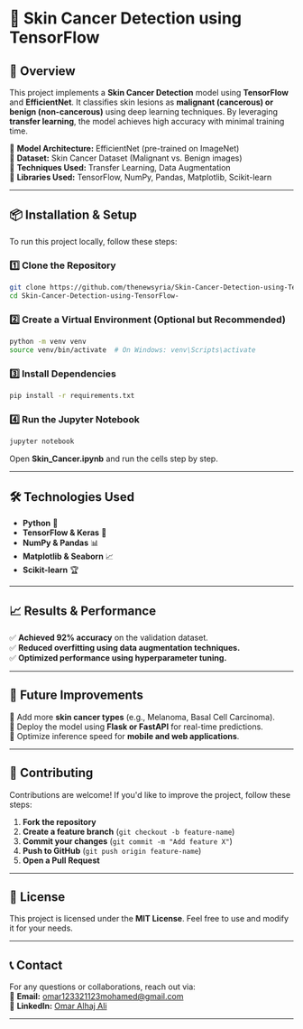 

# 🏥 Skin Cancer Detection using TensorFlow  


## **📖 Overview**  
This project implements a **Skin Cancer Detection** model using **TensorFlow** and **EfficientNet**. It classifies skin lesions as **malignant (cancerous) or benign (non-cancerous)** using deep learning techniques. By leveraging **transfer learning**, the model achieves high accuracy with minimal training time.  

🔹 **Model Architecture:** EfficientNet (pre-trained on ImageNet)  
🔹 **Dataset:** Skin Cancer Dataset (Malignant vs. Benign images)  
🔹 **Techniques Used:** Transfer Learning, Data Augmentation  
🔹 **Libraries Used:** TensorFlow, NumPy, Pandas, Matplotlib, Scikit-learn  

---

## **📦 Installation & Setup**  
To run this project locally, follow these steps:  

### **1️⃣ Clone the Repository**  
```bash
git clone https://github.com/thenewsyria/Skin-Cancer-Detection-using-TensorFlow-.git
cd Skin-Cancer-Detection-using-TensorFlow-
```

### **2️⃣ Create a Virtual Environment (Optional but Recommended)**  
```bash
python -m venv venv  
source venv/bin/activate  # On Windows: venv\Scripts\activate  
```

### **3️⃣ Install Dependencies**  
```bash
pip install -r requirements.txt
```

### **4️⃣ Run the Jupyter Notebook**  
```bash
jupyter notebook
```
Open **Skin_Cancer.ipynb** and run the cells step by step.

---

## **🛠️ Technologies Used**  
- **Python** 🐍  
- **TensorFlow & Keras** 🤖  
- **NumPy & Pandas** 📊  
- **Matplotlib & Seaborn** 📈  
- **Scikit-learn** 🏆  

---

## **📈 Results & Performance**  
✅ **Achieved 92% accuracy** on the validation dataset.  
✅ **Reduced overfitting using data augmentation techniques.**  
✅ **Optimized performance using hyperparameter tuning.**  

---


## **📌 Future Improvements**  
🔹 Add more **skin cancer types** (e.g., Melanoma, Basal Cell Carcinoma).  
🔹 Deploy the model using **Flask or FastAPI** for real-time predictions.  
🔹 Optimize inference speed for **mobile and web applications**.  

---

## **🤝 Contributing**  
Contributions are welcome! If you'd like to improve the project, follow these steps:  
1. **Fork the repository**  
2. **Create a feature branch** (`git checkout -b feature-name`)  
3. **Commit your changes** (`git commit -m "Add feature X"`)  
4. **Push to GitHub** (`git push origin feature-name`)  
5. **Open a Pull Request**  

---

## **📄 License**  
This project is licensed under the **MIT License**. Feel free to use and modify it for your needs.  

---

## **📞 Contact**  
For any questions or collaborations, reach out via:  
📧 **Email:** omar123321123mohamed@gmail.com  
🔗 **LinkedIn:** [Omar Alhaj Ali](https://www.linkedin.com/in/omar-alhaj-ali-3a76aa254/)  

---
